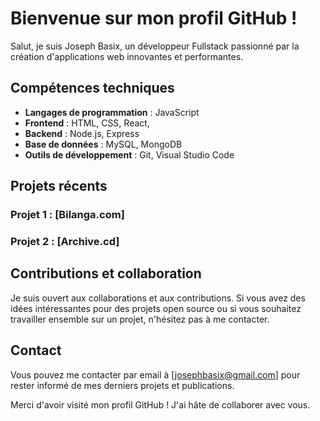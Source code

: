 # Bienvenue sur mon profil GitHub !

Salut, je suis Joseph Basix, un développeur Fullstack passionné par la création d'applications web innovantes et performantes. 

## Compétences techniques

- **Langages de programmation** : JavaScript
- **Frontend** : HTML, CSS, React,
- **Backend** : Node.js, Express
- **Base de données** : MySQL, MongoDB
- **Outils de développement** : Git, Visual Studio Code

## Projets récents

### Projet 1 : [Bilanga.com]



### Projet 2 : [Archive.cd]


## Contributions et collaboration

Je suis ouvert aux collaborations et aux contributions. Si vous avez des idées intéressantes pour des projets open source ou si vous souhaitez travailler ensemble sur un projet, n'hésitez pas à me contacter.

## Contact

Vous pouvez me contacter par email à [josephbasix@gmail.com] pour rester informé de mes derniers projets et publications.

Merci d'avoir visité mon profil GitHub ! J'ai hâte de collaborer avec vous.


<!---
joseph-basix/joseph-basix is a ✨ special ✨ repository because its `README.md` (this file) appears on your GitHub profile.
You can click the Preview link to take a look at your changes.
--->
